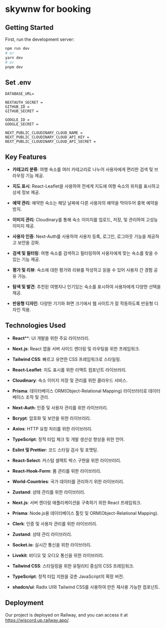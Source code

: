 # skywnw for booking

## Getting Started

First, run the development server:

```bash
npm run dev
# or
yarn dev
# or
pnpm dev
```
## Set .env
```
DATABASE_URL=

NEXTAUTH_SECRET =
GITHUB_ID =
GITHUB_SECRET =

GOOGLE_ID = 
GOOGLE_SECRET =

NEXT_PUBLIC_CLOUDINARY_CLOUD_NAME = 
NEXT_PUBLIC_CLOUDINARY_CLOUD_API_KEY =
NEXT_PUBLIC_CLOUDINARY_CLOUD_API_SECRET = 
```

## Key Features
- **카테고리 분류**: 여행 숙소를 여러 카테고리로 나누어 사용자에게 편리한 검색 및 브라우징 기능 제공.

- **지도 표시**: React-Leaflet을 사용하여 전세계 지도에 여행 숙소의 위치를 표시하고 상세 정보 제공.

- **예약 관리**: 예약한 숙소는 해당 날짜에 다른 사용자의 예약을 막아두어 중복 예약을 방지.

- **이미지 관리**: Cloudinary를 통해 숙소 이미지를 업로드, 저장, 및 관리하여 고성능 이미지 제공.

- **사용자 인증**: Next-Auth를 사용하여 사용자 등록, 로그인, 로그아웃 기능을 제공하고 보안을 강화.

- **검색 및 필터링**: 여행 숙소를 검색하고 필터링하여 사용자에게 맞는 숙소를 찾을 수 있는 기능 제공.

- **평가 및 리뷰**: 숙소에 대한 평가와 리뷰를 작성하고 읽을 수 있어 사용자 간 경험 공유 가능.

- **탐색 및 발견**: 추천된 여행지나 인기있는 숙소를 표시하여 사용자에게 다양한 선택을 제공.

- **반응형 디자인**: 다양한 기기와 화면 크기에서 웹 사이트가 잘 작동하도록 반응형 디자인 적용.

## Technologies Used

- **React****: UI 개발을 위한 주요 라이브러리.
- **Next.js**: React 앱을 서버 사이드 렌더링 및 라우팅을 위한 프레임워크.
- **Tailwind CSS**: 빠르고 유연한 CSS 프레임워크로 스타일링.
- **React-Leaflet**: 지도 표시를 위한 리액트 컴포넌트 라이브러리.
- **Cloudinary**: 숙소 이미지 저장 및 관리를 위한 클라우드 서비스.
- **Prisma**: 데이터베이스 ORM(Object-Relational Mapping) 라이브러리로 데이터베이스 조작 및 관리.
- **Next-Auth**: 인증 및 사용자 관리를 위한 라이브러리.
- **Bcrypt**: 암호화 및 보안을 위한 라이브러리.
- **Axios**: HTTP 요청 처리를 위한 라이브러리.
- **TypeScript**: 정적 타입 체크 및 개발 생산성 향상을 위한 언어.
- **Eslint 및 Prettier**: 코드 스타일 검사 및 포맷팅.
- **React-Select**: 커스텀 셀렉트 박스 구현을 위한 라이브러리.
- **React-Hook-Form**: 폼 관리를 위한 라이브러리.
- **World-Countries**: 국가 데이터를 관리하기 위한 라이브러리.
- **Zustand**: 상태 관리를 위한 라이브러리.



-   **Next.js**: 서버 렌더링 애플리케이션을 구축하기 위한 React 프레임워크.
-   **Prisma**: Node.js용 데이터베이스 툴킷 및 ORM(Object-Relational Mapping).
-   **Clerk**: 인증 및 사용자 관리를 위한 라이브러리.
-   **Zustand**: 상태 관리 라이브러리.
-   **Socket.io**: 실시간 통신을 위한 라이브러리.
-   **Livekit**: 비디오 및 오디오 통신을 위한 라이브러리.
-   **Tailwind CSS**: 스타일링을 위한 유틸리티 중심의 CSS 프레임워크.
-   **TypeScript**: 정적 타입 지원을 갖춘 JavaScript의 확장 버전.
-   **shadcn/ui**: Radix UI와 Tailwind CSS를 사용하여 만든 재사용 가능한 컴포넌트.

## Deployment

Our project is deployed on Railway, and you can access it at https://wiscord.up.railway.app/.
